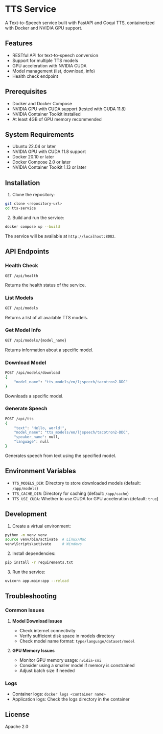 # TTS Service

A Text-to-Speech service built with FastAPI and Coqui TTS, containerized with Docker and NVIDIA GPU support.

## Features

- RESTful API for text-to-speech conversion
- Support for multiple TTS models
- GPU acceleration with NVIDIA CUDA
- Model management (list, download, info)
- Health check endpoint

## Prerequisites

- Docker and Docker Compose
- NVIDIA GPU with CUDA support (tested with CUDA 11.8)
- NVIDIA Container Toolkit installed
- At least 4GB of GPU memory recommended

## System Requirements

- Ubuntu 22.04 or later
- NVIDIA GPU with CUDA 11.8 support
- Docker 20.10 or later
- Docker Compose 2.0 or later
- NVIDIA Container Toolkit 1.13 or later

## Installation

1. Clone the repository:
```bash
git clone <repository-url>
cd tts-service
```

2. Build and run the service:
```bash
docker compose up --build
```

The service will be available at `http://localhost:8082`.

## API Endpoints

### Health Check
```bash
GET /api/health
```
Returns the health status of the service.

### List Models
```bash
GET /api/models
```
Returns a list of all available TTS models.

### Get Model Info
```bash
GET /api/models/{model_name}
```
Returns information about a specific model.

### Download Model
```bash
POST /api/models/download
{
    "model_name": "tts_models/en/ljspeech/tacotron2-DDC"
}
```
Downloads a specific model.

### Generate Speech
```bash
POST /api/tts
{
    "text": "Hello, world!",
    "model_name": "tts_models/en/ljspeech/tacotron2-DDC",
    "speaker_name": null,
    "language": null
}
```
Generates speech from text using the specified model.

## Environment Variables

- `TTS_MODELS_DIR`: Directory to store downloaded models (default: `/app/models`)
- `TTS_CACHE_DIR`: Directory for caching (default: `/app/cache`)
- `TTS_USE_CUDA`: Whether to use CUDA for GPU acceleration (default: `true`)

## Development

1. Create a virtual environment:
```bash
python -m venv venv
source venv/bin/activate  # Linux/Mac
venv\Scripts\activate     # Windows
```

2. Install dependencies:
```bash
pip install -r requirements.txt
```

3. Run the service:
```bash
uvicorn app.main:app --reload
```

## Troubleshooting

### Common Issues

1. **Model Download Issues**
   - Check internet connectivity
   - Verify sufficient disk space in models directory
   - Check model name format: `type/language/dataset/model`

2. **GPU Memory Issues**
   - Monitor GPU memory usage: `nvidia-smi`
   - Consider using a smaller model if memory is constrained
   - Adjust batch size if needed

### Logs

- Container logs: `docker logs <container name>`
- Application logs: Check the logs directory in the container

## License

Apache 2.0
